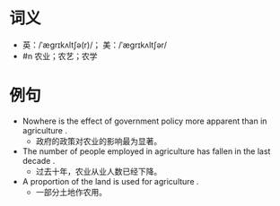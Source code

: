 # 词义
- 英：/ˈæɡrɪkʌltʃə(r)/； 美：/ˈæɡrɪkʌltʃər/
- #n 农业；农艺；农学
# 例句
- Nowhere is the effect of government policy more apparent than in agriculture .
	- 政府的政策对农业的影响最为显著。
- The number of people employed in agriculture has fallen in the last decade .
	- 过去十年，农业从业人数已经下降。
- A proportion of the land is used for agriculture .
	- 一部分土地作农用。
